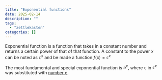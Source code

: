 ```yaml
---
title: "Exponential functions"
date: 2025-02-14
description: ""
tags: 
  - "zettlekasten"
categories: []
---
```


Exponential function is a function that takes in a constant number and returns a certain power of that of that function.
A constant to the power x can be noted as $\mathbb{c}^x$ and be made a function $f(x) = \mathbb{c}^x$

The most fundamental and special exponential function is $e^x$, where $\mathbb{c}$ in $\mathbb{c}^x$ was substituted with [number e](Number%20e.md). 